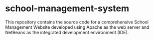 # school-management-system
This repository contains the source code for a comprehensive School Management Website developed using Apache as the web server and NetBeans as the integrated development environment (IDE).
